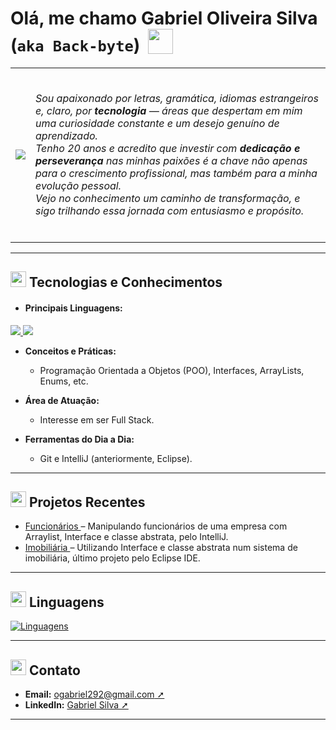   <h1>
  Olá, me chamo Gabriel Oliveira Silva (<code>aka Back-byte</code>) <img src="https://em-content.zobj.net/source/microsoft-teams/363/waving-hand_1f44b.png" width="40" style="vertical-align: -4px; margin: 0 6px;">
  </h1> 

<table>
  <tr>
    <td>
      <img src="https://media3.giphy.com/media/v1.Y2lkPTc5MGI3NjExN3EybnRkeDV1MDNpaXgxa3htdHFjb3NmeHFnNTFuZTNncnprZWwzNCZlcD12MV9pbnRlcm5hbF9naWZfYnlfaWQmY3Q9Zw/qgQUggAC3Pfv687qPC/giphy.gif">
    </td>
    <td>
      <p> 
        <br><i>Sou apaixonado por letras, gramática, idiomas estrangeiros e, claro, por <strong>tecnologia</strong> — áreas que despertam em mim uma curiosidade constante e um desejo genuíno de aprendizado.<br>
        Tenho 20 anos e acredito que investir com <strong>dedicação e perseverança</strong> nas minhas paixões é a chave não apenas para o crescimento profissional, mas também para a minha evolução pessoal. <br>
        Vejo no conhecimento um caminho de transformação, e sigo trilhando essa jornada com entusiasmo e propósito.<br><br></i>
      </p>
    </td>
  </tr>
</table>

---

<h2><img src="https://em-content.zobj.net/source/animated-noto-color-emoji/356/rocket_1f680.gif" width="25"> Tecnologias e Conhecimentos </h2>

- <h4> <strong><span title = "Clique em qualquer uma delas para ser redirecionada ao repositório.">Principais Linguagens:</span></strong> </h4>

<a href = "https://github.com/gabriel-oliv-silva/Java-Passos"> <img src = "https://img.icons8.com/?size=48&id=GPfHz0SM85FX&format=gif"> </a>
<a href = "https://github.com/gabriel-oliv-silva/C#-Passos"> <img src = "https://www.reddit.com/r/Blockbench/comments/14tgal5/c_icon.gif"> </a>

- **Conceitos e Práticas:**  
  - Programação Orientada a Objetos (POO), Interfaces, ArrayLists, Enums, <span title="Estudando, fora do curso, assuntos alheios como interface gráfica (Swing) e C#(.NET)">etc.</span>

- **Área de Atuação:**  
  - Interesse em ser Full Stack.

- **Ferramentas do Dia a Dia:**  
  - Git e IntelliJ (anteriormente, Eclipse).
    
---

<h2> <img src="https://em-content.zobj.net/source/animated-noto-color-emoji/356/fire_1f525.gif" width="25"> Projetos Recentes </h2>

- <a href = https://github.com/gabriel-oliv-silva/Java-Passos/tree/main/Funcionarios/src/Exercise/java> Funcionários </a> – Manipulando funcionários de uma empresa com Arraylist, Interface e classe abstrata, pelo IntelliJ.
- <a href = https://github.com/gabriel-oliv-silva/Java-Passos/tree/main/Imobili%C3%A1ria/src/Negocios> Imobiliária </a> – Utilizando Interface e classe abstrata num sistema de imobiliária, último projeto pelo Eclipse IDE.

---

<h2><img src="https://em-content.zobj.net/source/microsoft-teams/363/technologist_1f9d1-200d-1f4bb.png" width="25"> Linguagens</h2>
<!-- Badge para as linguagens utilizadas -->

[![Linguagens](https://github-readme-stats.vercel.app/api/top-langs/?username=gabriel-oliv-silva&layout=compact)](https://github.com/gabriel-oliv-silva)

---

<h2> <img src="https://em-content.zobj.net/source/skype/295/mobile-phone_1f4f1.png" width="25"> Contato </h2>

- **Email:** [ogabriel292@gmail.com ➚](mailto:ogabriel292@gmail.com)
- **LinkedIn:** [Gabriel Silva ➚](https://www.linkedin.com/in/gabriel-silva-b39901185/)

---

<!--
Atualize esse README conforme o seu progresso e novos projetos. Mantenha sempre essa página alinhada com sua trajetória e as novidades do mundo da tecnologia!
-->
